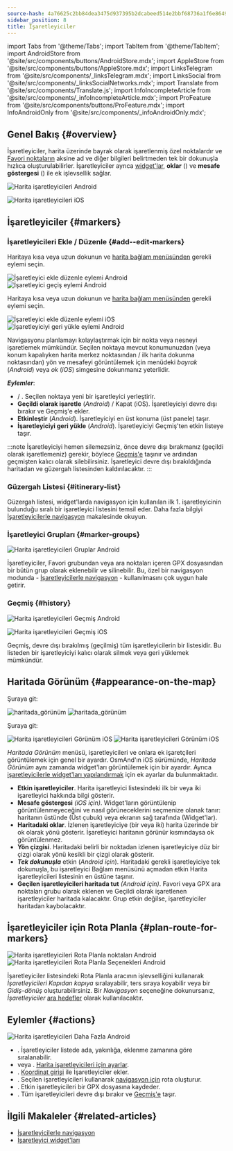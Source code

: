 ```yaml
---
source-hash: 4a76625c2bb84dea3475d937395b2dcabeed514e2bbf68736a1f6e8649b066f9
sidebar_position: 8
title: İşaretleyiciler
---
```

import Tabs from '@theme/Tabs';
import TabItem from '@theme/TabItem';
import AndroidStore from '@site/src/components/buttons/AndroidStore.mdx';
import AppleStore from '@site/src/components/buttons/AppleStore.mdx';
import LinksTelegram from '@site/src/components/_linksTelegram.mdx';
import LinksSocial from '@site/src/components/_linksSocialNetworks.mdx';
import Translate from '@site/src/components/Translate.js';
import InfoIncompleteArticle from '@site/src/components/_infoIncompleteArticle.mdx';
import ProFeature from '@site/src/components/buttons/ProFeature.mdx';
import InfoAndroidOnly from '@site/src/components/_infoAndroidOnly.mdx';


## Genel Bakış {#overview}

İşaretleyiciler, harita üzerinde bayrak olarak işaretlenmiş özel noktalardır ve [Favori noktaların](./favorites.md) aksine ad ve diğer bilgileri belirtmeden tek bir dokunuşla hızlıca oluşturulabilirler. İşaretleyiciler ayrıca [widget'lar](../widgets/markers.md), **oklar** (<Translate android="true" ids="show_arrows_on_the_map"/>) ve **mesafe göstergesi** (<Translate android="true" ids="show_direction"/>) ile ek işlevsellik sağlar.

<Tabs groupId="operating-systems" queryString="current-os">

<TabItem value="android" label="Android">

![Harita işaretleyicileri Android](@site/static/img/map/map_markers_android.png)

</TabItem>

<TabItem value="ios" label="iOS">

![Harita işaretleyicileri iOS](@site/static/img/map/map_markers_ios.png)

</TabItem>

</Tabs>

## İşaretleyiciler {#markers}

### İşaretleyicileri Ekle / Düzenle {#add--edit-markers}

<Tabs groupId="operating-systems" queryString="current-os">

<TabItem value="android" label="Android">

Haritaya kısa veya uzun dokunun ve [harita bağlam menüsünden](../map/map-context-menu.md#add--edit-marker) gerekli eylemi seçin.

![İşaretleyici ekle düzenle eylemi Android](@site/static/img/map/add_marker_android.png) ![İşaretleyici geçiş eylemi Android](@site/static/img/map/action_pass_marker_android.png)

</TabItem>

<TabItem value="ios" label="iOS">

Haritaya kısa veya uzun dokunun ve [harita bağlam menüsünden](../map/map-context-menu.md#add--edit-marker) gerekli eylemi seçin.

![İşaretleyici ekle düzenle eylemi iOS](@site/static/img/map/add_marker_ios.png) ![İşaretleyiciyi geri yükle eylemi Android](@site/static/img/map/action_restore_marker_android.png)

</TabItem>

</Tabs>

Navigasyonu planlamayı kolaylaştırmak için bir nokta veya nesneyi işaretlemek mümkündür. Seçilen noktaya mevcut konumunuzdan (veya konum kapalıyken harita merkez noktasından / ilk harita dokunma noktasından) yön ve mesafeyi görüntülemek için menüdeki *bayrak* (*Android*) veya *ok* (*iOS*) simgesine dokunmanız yeterlidir.

***Eylemler***:

- **<Translate android="true" ids="shared_string_marker"/>** / **<Translate android="true" ids="edit_map_marker"/>**. Seçilen noktaya yeni bir işaretleyici yerleştirir.
- **Geçildi olarak işaretle** (*Android*) / Kapat (iOS). İşaretleyiciyi devre dışı bırakır ve Geçmiş'e ekler.
- **Etkinleştir** (*Android*). İşaretleyiciyi en üst konuma (üst panele) taşır.
- **İşaretleyiciyi geri yükle** (*Android*). İşaretleyiciyi Geçmiş'ten etkin listeye taşır.

:::note
İşaretleyiciyi hemen silemezsiniz, önce devre dışı bırakmanız (geçildi olarak işaretlemeniz) gerekir, böylece [Geçmiş'e](#history) taşınır ve ardından geçmişten kalıcı olarak silebilirsiniz. İşaretleyici devre dışı bırakıldığında haritadan ve güzergah listesinden kaldırılacaktır.
:::


<!--
### Add Favorites to Map Markers {#add-favorites-to-map-markers}

<InfoAndroidOnly/>

![Favorites folder functions android](@site/static/img/personal/favorites_folder_functions_android.png)

You can add to or remove your favorites from [Map markers list](../personal/markers.md).
Tap &#8942; button (**Android**) opens special functions for a chosen Favorite folder (group).

**Functions for Favorite folder:**
- &nbsp;<Translate android="true" ids="shared_string_add_to_map_markers"/>  or <Translate android="true" ids="remove_from_map_markers"/>.
- Add or remove all Favorite points from a folder in [Map markers list](../personal/markers.md).
-->


### Güzergah Listesi {#itinerary-list}

Güzergah listesi, widget'larda navigasyon için kullanılan ilk 1. işaretleyicinin bulunduğu sıralı bir işaretleyici listesini temsil eder. Daha fazla bilgiyi [İşaretleyicilerle navigasyon](../navigation/setup/markers-navigation.md#itinerary-list) makalesinde okuyun.

### İşaretleyici Grupları {#marker-groups}

<InfoAndroidOnly />

![Harita işaretleyicileri Gruplar Android](@site/static/img/personal/markers/map_markers_groups_add_android.png)

İşaretleyiciler, Favori grubundan veya ara noktaları içeren GPX dosyasından bir bütün grup olarak eklenebilir ve silinebilir. Bu, özel bir navigasyon modunda - [İşaretleyicilerle navigasyon](../navigation/setup/markers-navigation.md#add-group-of-favorite) - kullanılmasını çok uygun hale getirir.

### Geçmiş {#history}

<Tabs groupId="operating-systems" queryString="current-os">

<TabItem value="android" label="Android">

![Harita işaretleyicileri Geçmiş Android](@site/static/img/personal/markers/map_markers_history_android.png)

</TabItem>

<TabItem value="ios" label="iOS">

![Harita işaretleyicileri Geçmiş iOS](@site/static/img/personal/markers/map_markers_history_ios.png)

</TabItem>

</Tabs>

Geçmiş, devre dışı bırakılmış (geçilmiş) tüm işaretleyicilerin bir listesidir. Bu listeden bir işaretleyiciyi kalıcı olarak silmek veya geri yüklemek mümkündür.


## Haritada Görünüm {#appearance-on-the-map}

<Tabs groupId="operating-systems" queryString="current-os">

<TabItem value="android" label="Android">

Şuraya git: *<Translate android="true" ids="shared_string_menu,map_markers_item,shared_string_more_without_dots,appearance_on_the_map"/>*

![haritada_görünüm](@site/static/img/widgets/appearence_on_the_map-01.png) ![haritada_görünüm](@site/static/img/widgets/appearence_on_the_map-02.png)

</TabItem>

<TabItem value="ios" label="iOS">

Şuraya git: *<Translate ios="true" ids="shared_string_menu,map_markers,appearance_on_map"/>*

![Harita işaretleyicileri Görünüm iOS](@site/static/img/widgets/map_markers_appearance_ios-01.png) ![Harita işaretleyicileri Görünüm iOS](@site/static/img/widgets/map_markers_appearance_ios-02.png)

</TabItem>

</Tabs>

*Haritada Görünüm* menüsü, işaretleyicileri ve onlara ek işaretçileri görüntülemek için genel bir ayardır.
OsmAnd'ın iOS sürümünde, *Haritada Görünüm* aynı zamanda widget'ları görüntülemek için bir ayardır. Ayrıca [işaretleyicilerle widget'ları yapılandırmak](../widgets/markers.md#configure-marker-widgets) için ek ayarlar da bulunmaktadır.

- **Etkin işaretleyiciler**. Harita işaretleyici listesindeki ilk bir veya iki işaretleyici hakkında bilgi gösterir.
- **Mesafe göstergesi** *(iOS için)*. Widget'ların görüntülenip görüntülenmeyeceğini ve nasıl görüneceklerini seçmenize olanak tanır: haritanın üstünde (Üst çubuk) veya ekranın sağ tarafında (Widget'lar).
- **Haritadaki oklar**. İzlenen işaretleyiciye (bir veya iki) harita üzerinde bir ok olarak yönü gösterir. İşaretleyici haritanın görünür kısmındaysa ok görüntülenmez.
- **Yön çizgisi**. Haritadaki belirli bir noktadan izlenen işaretleyiciye düz bir çizgi olarak yönü kesikli bir çizgi olarak gösterir.
- ***Tek dokunuşla*** etkin (*Android için*). Haritadaki gerekli işaretleyiciye tek dokunuşla, bu işaretleyici Bağlam menüsünü açmadan etkin Harita işaretleyicileri listesinin en üstüne taşınır.
- **Geçilen işaretleyicileri haritada tut** *(Android için)*. Favori veya GPX ara noktaları grubu olarak eklenen ve Geçildi olarak işaretlenen işaretleyiciler haritada kalacaktır. Grup etkin değilse, işaretleyiciler haritadan kaybolacaktır.


## İşaretleyiciler için Rota Planla {#plan-route-for-markers}

<InfoAndroidOnly />

*<Translate android="true" ids="shared_string_menu,map_markers,shared_string_more_without_dots,plan_route"/>*

![Harita işaretleyicileri Rota Planla noktaları Android](@site/static/img/personal/markers/map_markers_plan_route_points_android.png) ![Harita işaretleyicileri Rota Planla Seçenekleri Android](@site/static/img/personal/markers/map_markers_plan_route_options_android.png)

İşaretleyiciler listesindeki Rota Planla aracının işlevselliğini kullanarak *İşaretleyicileri* *Kapıdan kapıya* sıralayabilir, ters sıraya koyabilir veya bir *Gidiş-dönüş* oluşturabilirsiniz. Bir *Navigasyon* seçeneğine dokunursanız, *İşaretleyiciler* [ara hedefler](../navigation/setup/route-navigation.md#intermediate-destinations) olarak kullanılacaktır.


## Eylemler {#actions}

<InfoAndroidOnly />

![Harita işaretleyicileri Daha Fazla Android](@site/static/img/personal/markers/map_markers_more_android.png)

- **<Translate android="true" ids="sort_by"/>**. İşaretleyiciler listede ada, yakınlığa, eklenme zamanına göre sıralanabilir.
- **<Translate android="true" ids="appearance_on_the_map"/>** veya **<Translate ios="true" ids="shared_string_appearance"/>**. [Harita işaretleyicileri için ayarlar](#appearance-on-the-map).
- **<Translate android="true" ids="coordinate_input"/>**. [Koordinat girişi](../plan-route/coordinate-input.md) ile İşaretleyiciler ekler.
- **<Translate android="true" ids="plan_route"/>**. Seçilen işaretleyicileri kullanarak [navigasyon için](../navigation/setup/markers-navigation.md) rota oluşturur.
- **<Translate android="true" ids="marker_save_as_track"/>**. Etkin işaretleyicileri bir GPX dosyasına kaydeder.
- **<Translate android="true" ids="move_all_to_history"/>**. Tüm işaretleyicileri devre dışı bırakır ve [Geçmiş'e](#history) taşır.


## İlgili Makaleler {#related-articles}

- [İşaretleyicilerle navigasyon](../navigation/setup/markers-navigation.md)
- [İşaretleyici widget'ları](../widgets/markers.md)